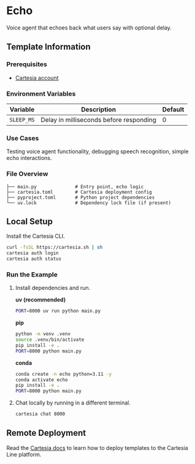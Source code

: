 # Echo

Voice agent that echoes back what users say with optional delay.

## Template Information

### Prerequisites

- [Cartesia account](https://play.cartesia.ai)

### Environment Variables

| Variable | Description | Default |
|----------|-------------|---------|
| `SLEEP_MS` | Delay in milliseconds before responding | 0 |

### Use Cases

Testing voice agent functionality, debugging speech recognition, simple echo interactions.

### File Overview

```
├── main.py              # Entry point, echo logic
├── cartesia.toml        # Cartesia deployment config
├── pyproject.toml       # Python project dependencies
└── uv.lock              # Dependency lock file (if present)
```

## Local Setup

Install the Cartesia CLI.
```zsh
curl -fsSL https://cartesia.sh | sh
cartesia auth login
cartesia auth status
```

### Run the Example

1. Install dependencies and run.

   **uv (recommended)**
   ```zsh
   PORT=8000 uv run python main.py
   ```

   **pip**
   ```zsh
   python -m venv .venv
   source .venv/bin/activate
   pip install -e .
   PORT=8000 python main.py
   ```

   **conda**
   ```zsh
   conda create -n echo python=3.11 -y
   conda activate echo
   pip install -e .
   PORT=8000 python main.py
   ```

2. Chat locally by running in a different terminal.
   ```zsh
   cartesia chat 8000
   ```

## Remote Deployment

Read the [Cartesia docs](https://docs.cartesia.ai/line/) to learn how to deploy templates to the Cartesia Line platform.

